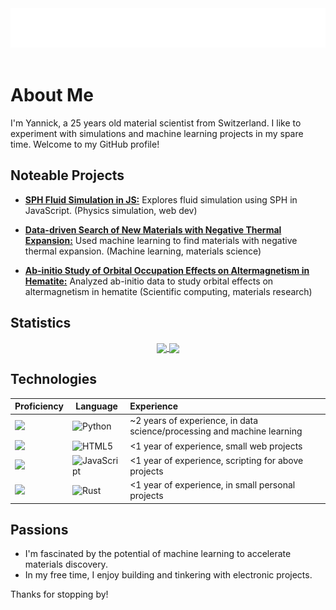 <div id="header" align="center">
  <img src="https://raw.githubusercontent.com/krispy-kenay/krispy-kenay/master/title.svg" alt="Kenay" />
</div>
<div id="badges" align="center">
  <a href="https://github.com/krispy-kenay/krispy-kenay" align>
    <img src="https://komarev.com/ghpvc/?username=krispy-kenay&style=flat-square&color=blue" alt="" />
  </a>
</div>


  


# About Me

I'm Yannick, a 25 years old material scientist from Switzerland.
I like to experiment with simulations and machine learning projects in my spare time.
Welcome to my GitHub profile!

## Noteable Projects

* [**SPH Fluid Simulation in JS:**](https://krispy-kenay.github.io/particle-hydrodynamics/)  Explores fluid simulation using SPH in JavaScript. (Physics simulation, web dev)

* [**Data-driven Search of New Materials with Negative Thermal Expansion:**](https://github.com/krispy-kenay/DdSoNMwNTE)  Used machine learning to find materials with negative thermal expansion. (Machine learning, materials science)

* [**Ab-initio Study of Orbital Occupation Effects on Altermagnetism in Hematite:**](https://github.com/krispy-kenay/vasp-analyzer) Analyzed ab-initio data to study orbital effects on altermagnetism in hematite (Scientific computing, materials research)

## Statistics
<div align="center">
  <a href="https://github.com/krispy-kenay/krispy-kenay">
    <img height=300 align="center" src="https://github-readme-stats.vercel.app/api?username=krispy-kenay&show_icons=true&theme=transparent&hide_border=true&hide_rank=true&show=reviews,discussions_started,discussions_answered,prs_merged,prs_merged_percentage" />
  </a>
  <a href="https://github.com/krispy-kenay/krispy-kenay">
    <img height=300 align="center" src="https://github-readme-stats.vercel.app/api/top-langs/?username=krispy-kenay&theme=transparent&hide_border=true" />
  </a>
</div>

## Technologies

| Proficiency | Language | Experience |
| ------------- | ------------- | :------------- | 
| ![](https://geps.dev/progress/70) | ![Python](https://img.shields.io/badge/-Python-black?style=flat-square&logo=Python) | ~2 years of experience, in data science/processing and machine learning |
| ![](https://geps.dev/progress/60) | ![HTML5](https://img.shields.io/badge/-HTML5-E34F26?style=flat-square&logo=html5&logoColor=white) | <1 year of experience, small web projects |
| ![](https://geps.dev/progress/50) | ![JavaScript](https://img.shields.io/badge/-JavaScript-black?style=flat-square&logo=javascript) | <1 year of experience, scripting for above projects |
| ![](https://geps.dev/progress/30) | ![Rust](https://img.shields.io/badge/-Rust-F74A00?style=flat-square&logo=Rust) | <1 year of experience, in small personal projects |

## Passions

* I'm fascinated by the potential of machine learning to accelerate materials discovery.
* In my free time, I enjoy building and tinkering with electronic projects.


Thanks for stopping by! 
